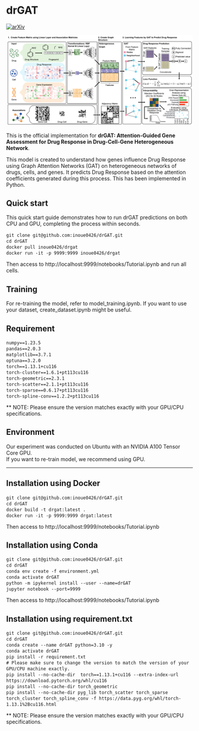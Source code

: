 # drGAT

[![arXiv](https://img.shields.io/badge/arXiv-2405.08979-b31b1b.svg)](https://arxiv.org/abs/2405.08979)

![](Figs/Fig1.png)

This is the official implementation for **drGAT: Attention-Guided Gene Assessment for Drug Response in Drug-Cell-Gene Heterogeneous Network**.  

This model is created to understand how genes influence Drug Response using Graph Attention Networks (GAT) on heterogeneous networks of drugs, cells, and genes. It predicts Drug Response based on the attention coefficients generated during this process. This has been implemented in Python.

## Quick start

This quick start guide demonstrates how to run drGAT predictions on both CPU and GPU, completing the process within seconds.

```shell
git clone git@github.com:inoue0426/drGAT.git
cd drGAT
docker pull inoue0426/drgat
docker run -it -p 9999:9999 inoue0426/drgat
```

Then access to http://localhost:9999/notebooks/Tutorial.ipynb and run all cells.


## Training

For re-training the model, refer to model_training.ipynb. If you want to use your dataset, create_dataset.ipynb might be useful.


## Requirement

```
numpy==1.23.5
pandas==2.0.3
matplotlib==3.7.1
optuna==3.2.0
torch==1.13.1+cu116
torch-cluster==1.6.1+pt113cu116
torch-geometric==2.3.1
torch-scatter==2.1.1+pt113cu116
torch-sparse==0.6.17+pt113cu116
torch-spline-conv==1.2.2+pt113cu116
```

** NOTE: Please ensure the version matches exactly with your GPU/CPU specifications.

## Environment

Our experiment was conducted on Ubuntu with an NVIDIA A100 Tensor Core GPU.  
If you want to re-train model, we recommend using GPU.

---

## Installation using Docker

```shell
git clone git@github.com:inoue0426/drGAT.git
cd drGAT
docker build -t drgat:latest .
docker run -it -p 9999:9999 drgat:latest
```

Then access to http://localhost:9999/notebooks/Tutorial.ipynb 

## Installation using Conda

```shell
git clone git@github.com:inoue0426/drGAT.git
cd drGAT
conda env create -f environment.yml
conda activate drGAT
python -m ipykernel install --user --name=drGAT
jupyter notebook --port=9999
```

Then access to http://localhost:9999/notebooks/Tutorial.ipynb 

## Installation using requirement.txt

```shell
git clone git@github.com:inoue0426/drGAT.git
cd drGAT
conda create --name drGAT python=3.10 -y
conda activate drGAT
pip install -r requirement.txt
# Please make sure to change the version to match the version of your GPU/CPU machine exactly.
pip install --no-cache-dir  torch==1.13.1+cu116 --extra-index-url https://download.pytorch.org/whl/cu116
pip install --no-cache-dir torch_geometric
pip install --no-cache-dir pyg_lib torch_scatter torch_sparse torch_cluster torch_spline_conv -f https://data.pyg.org/whl/torch-1.13.1%2Bcu116.html
```
** NOTE: Please ensure the version matches exactly with your GPU/CPU specifications.
